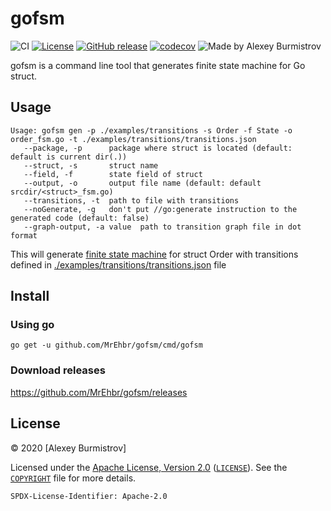 # gofsm

![CI](https://github.com/MrEhbr/gofsm/workflows/CI/badge.svg)
[![License](https://img.shields.io/badge/license-Apache--2.0%20%2F%20MIT-%2397ca00.svg)](https://github.com/MrEhbr/gofsm/blob/master/COPYRIGHT)
[![GitHub release](https://img.shields.io/github/release/MrEhbr/gofsm.svg)](https://github.com/MrEhbr/gofsm/releases)
[![codecov](https://codecov.io/gh/MrEhbr/gofsm/branch/master/graph/badge.svg)](https://codecov.io/gh/MrEhbr/gofsm)
![Made by Alexey Burmistrov](https://img.shields.io/badge/made%20by-Alexey%20Burmistrov-blue.svg?style=flat)

gofsm is a command line tool that generates finite state machine for Go struct.

## Usage

```console
Usage: gofsm gen -p ./examples/transitions -s Order -f State -o order_fsm.go -t ./examples/transitions/transitions.json
   --package, -p      package where struct is located (default: default is current dir(.))
   --struct, -s       struct name
   --field, -f        state field of struct
   --output, -o       output file name (default: default srcdir/<struct>_fsm.go)
   --transitions, -t  path to file with transitions
   --noGenerate, -g   don't put //go:generate instruction to the generated code (default: false)
   --graph-output, -a value  path to transition graph file in dot format
```

This will generate [finite state machine](./examples/transitions/order_fsm.go) for struct Order with transitions defined in [./examples/transitions/transitions.json](./examples/transitions/transitions.json) file

## Install

### Using go

```console
go get -u github.com/MrEhbr/gofsm/cmd/gofsm
```

### Download releases

<https://github.com/MrEhbr/gofsm/releases>

## License

© 2020 [Alexey Burmistrov]

Licensed under the [Apache License, Version 2.0](https://www.apache.org/licenses/LICENSE-2.0) ([`LICENSE`](LICENSE)). See the [`COPYRIGHT`](COPYRIGHT) file for more details.

`SPDX-License-Identifier: Apache-2.0`
